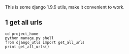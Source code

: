 
This is some django 1.9.9 utils, make it convenient to work.  


## 1 get all urls


```shell
cd project_home
python manage.py shell
from django_utls import get_all_urls
print get_all_urls()

```